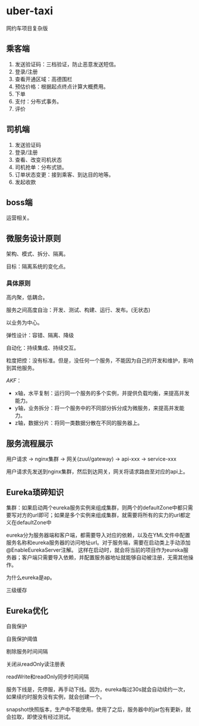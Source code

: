 # uber-taxi

网约车项目复杂版

## 乘客端

1. 发送验证码：三档验证，防止恶意发送短信。
2. 登录/注册
3. 查看开通区域：高德围栏
4. 预估价格：根据起点终点计算大概费用。
5. 下单
6. 支付：分布式事务。
7. 评价

## 司机端

1. 发送验证码
2. 登录/注册
3. 查看、改变司机状态
4. 司机抢单：分布式锁。
5. 订单状态变更：接到乘客、到达目的地等。
6. 发起收款

## boss端

运营相关。

## 微服务设计原则

架构、模式、拆分、隔离。

目标：隔离系统的变化点。

### 具体原则

高内聚，低耦合。

服务之间高度自治：开发、测试、构建、运行、发布。(无状态)

以业务为中心。

弹性设计：容错、隔离、降级

自动化：持续集成、持续交互。

粒度把控：没有标准。但是，没任何一个服务，不能因为自己的开发和维护，影响到其他服务。

*AKF*：
- x轴，水平复制：运行同一个服务的多个实例，并提供负载均衡，来提高并发能力。
- y轴，业务拆分：将一个服务中的不同部分拆分成为微服务，来提高并发能力。
- z轴，数据分片：将同一类数据分散在不同的服务器上。

## 服务流程展示

用户请求 -> nginx集群 -> 网关(zuul/gateway) -> api-xxx -> service-xxx

用户请求先发送到nginx集群，然后到达网关，网关将请求路由至对应的api上。

## Eureka琐碎知识

集群：如果启动两个eureka服务实例来组成集群，则两个的defaultZone中都只需要写对方的url即可；如果是多个实例来组成集群，就需要将所有的实力的url都定义在defaultZone中

eureka分为服务器端和客户端，都需要导入对应的依赖，以及在YML文件中配置服务名称和eureka服务器的访问地址url。对于服务端，需要在启动类上手动添加@EnableEurekaServer注解。
这样在启动时，就会将当前的项目作为eureka服务器；客户端只需要导入依赖，并配置服务器地址就能够自动被注册，无需其他操作。

为什么eureka是ap。

三级缓存


## Eureka优化
自我保护

自我保护阈值

剔除服务时间间隔

关闭从readOnly读注册表

readWrite和readOnly同步时间间隔

服务下线是，先停服，再手动下线。因为，eureka每过30s就会自动续约一次，如果续约时服务没有实例，就会创建一个。

snapshot快照版本，生产中不能使用。使用了之后，服务器中的jar包有更新，就会拉取，即使没有经过测试。

